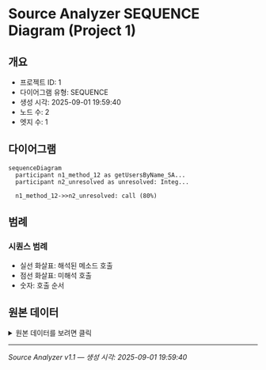 # Source Analyzer SEQUENCE Diagram (Project 1)

## 개요
- 프로젝트 ID: 1
- 다이어그램 유형: SEQUENCE
- 생성 시각: 2025-09-01 19:59:40
- 노드 수: 2
- 엣지 수: 1

## 다이어그램

```mermaid
sequenceDiagram
  participant n1_method_12 as getUsersByName_SA...
  participant n2_unresolved as unresolved: Integ...

  n1_method_12->>n2_unresolved: call (80%)
```

## 범례

### 시퀀스 범례
- 실선 화살표: 해석된 메소드 호출
- 점선 화살표: 미해석 호출
- 숫자: 호출 순서

## 원본 데이터

<details>
<summary>원본 데이터를 보려면 클릭</summary>

노드 목록 (2)
```json
  method:12: getUsersByName_SAFE() (method)
  unresolved:IntegratedMapper.findUsersByName: unresolved: IntegratedMapper.findUsersByName (unresolved)
```

엣지 목록 (1)
```json
  method:12 -> unresolved:IntegratedMapper.findUsersByName (call)
```

</details>

---
*Source Analyzer v1.1 — 생성 시각: 2025-09-01 19:59:40*